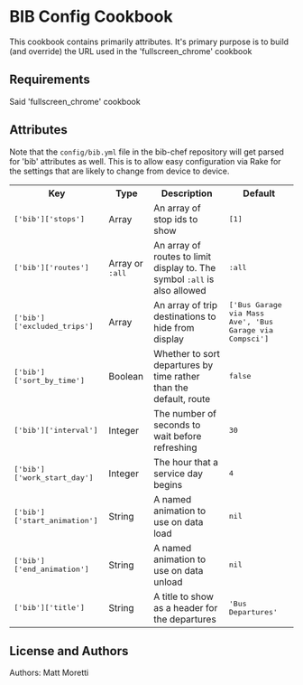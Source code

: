 BIB Config Cookbook
===================
This cookbook contains primarily attributes. It's primary purpose is to
build (and override) the URL used in the 'fullscreen\_chrome' cookbook

Requirements
------------
Said 'fullscreen\_chrome' cookbook

Attributes
----------
Note that the `config/bib.yml` file in the bib-chef repository will get
parsed for 'bib' attributes as well.  This is to allow easy
configuration via Rake for the settings that are likely to change from
device to device.

<table>
  <tr>
    <th>Key</th>
    <th>Type</th>
    <th>Description</th>
    <th>Default</th>
  </tr>
  <tr>
    <td><tt>['bib']['stops']</tt></td>
    <td>Array</td>
    <td>An array of stop ids to show</td>
    <td><tt>[1]</tt></td>
  </tr>
  <tr>
    <td><tt>['bib']['routes']</tt></td>
    <td>Array or <tt>:all</tt></td>
    <td>An array of routes to limit display to.  The symbol
      <tt>:all</tt> is also allowed</td>
    <td><tt>:all</tt></td>
  </tr>
  <tr>
    <td><tt>['bib']['excluded_trips']<tt></td>
    <td>Array</td>
    <td>An array of trip destinations to hide from display</td>
    <td><tt>['Bus Garage via Mass Ave', 'Bus Garage via Compsci']</tt></td>
  </tr>
  <tr>
    <td><tt>['bib']['sort_by_time']</tt></td>
    <td>Boolean</td>
    <td>Whether to sort departures by time rather than the default,
      route</td>
    <td><tt>false</tt></td>
  </tr>
  <tr>
    <td><tt>['bib']['interval']</tt></td>
    <td>Integer</td>
    <td>The number of seconds to wait before refreshing</td>
    <td><tt>30</tt></td>
  </tr>
  <tr>
    <td><tt>['bib']['work_start_day']</tt></td>
    <td>Integer</td>
    <td>The hour that a service day begins</td>
    <td><tt>4</tt></td>
  </tr>
  <tr>
    <td><tt>['bib']['start_animation']</tt></td>
    <td>String</td>
    <td>A named animation to use on data load</td>
    <td><tt>nil</tt></td>
  </tr>
  <tr>
    <td><tt>['bib']['end_animation']</tt></td>
    <td>String</td>
    <td>A named animation to use on data unload</td>
    <td><tt>nil</tt></td>
  </tr>
  <tr>
    <td><tt>['bib']['title']</tt></td>
    <td>String</td>
    <td>A title to show as a header for the departures</td>
    <td><tt>'Bus Departures'</tt></td>
  </tr>
</table>

License and Authors
-------------------
Authors: Matt Moretti
